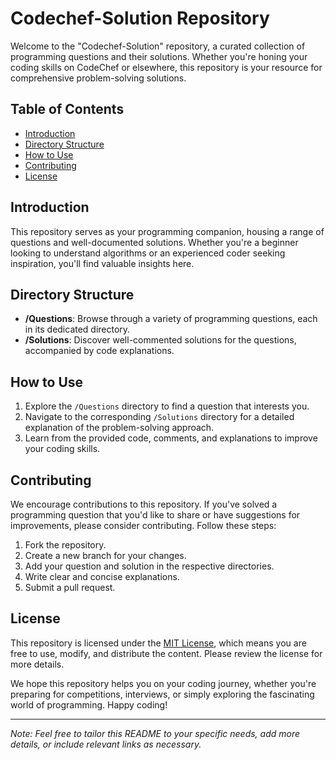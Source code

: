 # Codechef-Solution Repository

Welcome to the "Codechef-Solution" repository, a curated collection of programming questions and their solutions. Whether you're honing your coding skills on CodeChef or elsewhere, this repository is your resource for comprehensive problem-solving solutions.

## Table of Contents
- [Introduction](#introduction)
- [Directory Structure](#directory-structure)
- [How to Use](#how-to-use)
- [Contributing](#contributing)
- [License](#license)

## Introduction
This repository serves as your programming companion, housing a range of questions and well-documented solutions. Whether you're a beginner looking to understand algorithms or an experienced coder seeking inspiration, you'll find valuable insights here.

## Directory Structure
- **/Questions**: Browse through a variety of programming questions, each in its dedicated directory.
- **/Solutions**: Discover well-commented solutions for the questions, accompanied by code explanations.

## How to Use
1. Explore the `/Questions` directory to find a question that interests you.
2. Navigate to the corresponding `/Solutions` directory for a detailed explanation of the problem-solving approach.
3. Learn from the provided code, comments, and explanations to improve your coding skills.

## Contributing
We encourage contributions to this repository. If you've solved a programming question that you'd like to share or have suggestions for improvements, please consider contributing. Follow these steps:
1. Fork the repository.
2. Create a new branch for your changes.
3. Add your question and solution in the respective directories.
4. Write clear and concise explanations.
5. Submit a pull request.

## License
This repository is licensed under the [MIT License](LICENSE), which means you are free to use, modify, and distribute the content. Please review the license for more details.

We hope this repository helps you on your coding journey, whether you're preparing for competitions, interviews, or simply exploring the fascinating world of programming. Happy coding!

---

*Note: Feel free to tailor this README to your specific needs, add more details, or include relevant links as necessary.*
